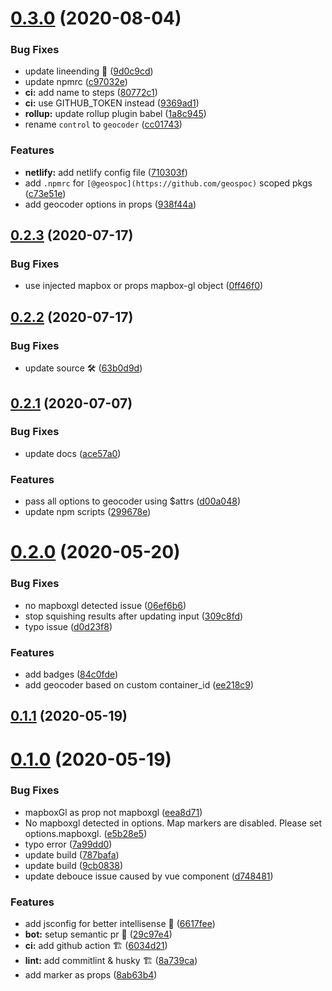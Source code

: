 # [0.3.0](https://github.com/geospoc/v-mapbox-geocoder/compare/v0.2.3...v0.3.0) (2020-08-04)


### Bug Fixes

* update lineending 😬 ([9d0c9cd](https://github.com/geospoc/v-mapbox-geocoder/commit/9d0c9cdf1665e3a9e0cbed39f3ccd9fc75505693))
* update npmrc ([c97032e](https://github.com/geospoc/v-mapbox-geocoder/commit/c97032ebc2894c42a4c9a1fb962e21d4d960de7c))
* **ci:** add name to steps ([80772c1](https://github.com/geospoc/v-mapbox-geocoder/commit/80772c10983c2fea23cd7431df99c25089076a59))
* **ci:** use GITHUB_TOKEN instead ([9369ad1](https://github.com/geospoc/v-mapbox-geocoder/commit/9369ad1749ae6420a2cad5d8573f272fa606ab6d))
* **rollup:** update rollup plugin babel ([1a8c945](https://github.com/geospoc/v-mapbox-geocoder/commit/1a8c945f8d83cd8eae3dceb28177e6327352903d))
* rename `control` to `geocoder` ([cc01743](https://github.com/geospoc/v-mapbox-geocoder/commit/cc017430ee8a1a5df0873466041914582837816b))


### Features

* **netlify:** add netlify config file ([710303f](https://github.com/geospoc/v-mapbox-geocoder/commit/710303f39237924d37d35c27cde122dc8a1d43f6))
* add `.npmrc` for `[@geospoc](https://github.com/geospoc)` scoped pkgs ([c73e51e](https://github.com/geospoc/v-mapbox-geocoder/commit/c73e51e799738ad84af6cc84e996267f16f1c682))
* add geocoder options in props ([938f44a](https://github.com/geospoc/v-mapbox-geocoder/commit/938f44af24d092f8f8d35901e9d68c86eb6bec67))



## [0.2.3](https://github.com/geospoc/v-mapbox-geocoder/compare/v0.2.2...v0.2.3) (2020-07-17)


### Bug Fixes

* use injected mapbox or props mapbox-gl object ([0ff46f0](https://github.com/geospoc/v-mapbox-geocoder/commit/0ff46f0d3f2abe6b87207405834dddf16e64df6f))



## [0.2.2](https://github.com/geospoc/v-mapbox-geocoder/compare/v0.2.1...v0.2.2) (2020-07-17)


### Bug Fixes

* update source 🛠 ([63b0d9d](https://github.com/geospoc/v-mapbox-geocoder/commit/63b0d9dd7c4c0926cf33e91317bcf82fd2917a1a))



## [0.2.1](https://github.com/geospoc/v-mapbox-geocoder/compare/v0.2.0...v0.2.1) (2020-07-07)


### Bug Fixes

* update docs ([ace57a0](https://github.com/geospoc/v-mapbox-geocoder/commit/ace57a0d582288e826cee6c9cc9867ddb8b27b51))


### Features

* pass all options to geocoder using $attrs ([d00a048](https://github.com/geospoc/v-mapbox-geocoder/commit/d00a04863e9e6f9f9863643a37a7ddaa795b6c46))
* update npm scripts ([299678e](https://github.com/geospoc/v-mapbox-geocoder/commit/299678ed51a55f082ec2f796921e9da429952ae6))



<a name="0.2.0"></a>
# [0.2.0](https://github.com/geospoc/v-mapbox-geocoder/compare/v0.1.1...v0.2.0) (2020-05-20)


### Bug Fixes

* no mapboxgl detected issue ([06ef6b6](https://github.com/geospoc/v-mapbox-geocoder/commit/06ef6b6))
* stop squishing results after updating input ([309c8fd](https://github.com/geospoc/v-mapbox-geocoder/commit/309c8fd))
* typo issue ([d0d23f8](https://github.com/geospoc/v-mapbox-geocoder/commit/d0d23f8))


### Features

* add badges ([84c0fde](https://github.com/geospoc/v-mapbox-geocoder/commit/84c0fde))
* add geocoder based on custom container_id ([ee218c9](https://github.com/geospoc/v-mapbox-geocoder/commit/ee218c9))



<a name="0.1.1"></a>
## [0.1.1](https://github.com/geospoc/v-mapbox-geocoder/compare/0.2.0...0.1.1) (2020-05-19)



<a name="0.1.0"></a>
# [0.1.0](https://github.com/geospoc/v-mapbox-geocoder/compare/0.2.0...0.1.0) (2020-05-19)


### Bug Fixes

* mapboxGl as prop not mapboxgl ([eea8d71](https://github.com/geospoc/v-mapbox-geocoder/commit/eea8d71))
* No mapboxgl detected in options. Map markers are disabled. Please set options.mapboxgl. ([e5b28e5](https://github.com/geospoc/v-mapbox-geocoder/commit/e5b28e5))
* typo error ([7a99dd0](https://github.com/geospoc/v-mapbox-geocoder/commit/7a99dd0))
* update build ([787bafa](https://github.com/geospoc/v-mapbox-geocoder/commit/787bafa))
* update build ([9cb0838](https://github.com/geospoc/v-mapbox-geocoder/commit/9cb0838))
* update debouce issue caused by vue component ([d748481](https://github.com/geospoc/v-mapbox-geocoder/commit/d748481))


### Features

* add jsconfig for better intellisense 🔌 ([6617fee](https://github.com/geospoc/v-mapbox-geocoder/commit/6617fee))
* **bot:** setup semantic pr 🤖 ([29c97e4](https://github.com/geospoc/v-mapbox-geocoder/commit/29c97e4))
* **ci:** add github action 🏗 ([6034d21](https://github.com/geospoc/v-mapbox-geocoder/commit/6034d21))
* **lint:** add commitlint & husky 🏗 ([8a739ca](https://github.com/geospoc/v-mapbox-geocoder/commit/8a739ca))
* add marker as props ([8ab63b4](https://github.com/geospoc/v-mapbox-geocoder/commit/8ab63b4))



